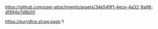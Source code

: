 

https://github.com/user-attachments/assets/34e549f1-4ece-4a32-9a98-df894e7d8b00



https://eurydlce.straw.page !!
